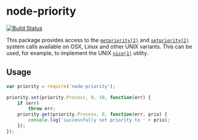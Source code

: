 # node-priority

[![Build Status](https://travis-ci.org/bpowers/node-priority.svg)](https://travis-ci.org/bpowers/node-priority)

This package provides access to the
[`getpriority(2)`](http://man7.org/linux/man-pages/man2/getpriority.2.html)
and
[`setpriority(2)`](http://man7.org/linux/man-pages/man2/setpriority.2.html)
system calls available on OSX, Linux and other UNIX variants.  This
can be used, for example, to implement the UNIX
[`nice(1)`](http://man7.org/linux/man-pages/man1/nice.1.html) utility.

## Usage

```javascript
var priority = require('node-priority');

priority.set(priority.Process, 0, 10, function(err) {
    if (err)
        throw err;
    priority.get(priority.Process, 0, function(err, prio) {
        console.log('successfully set priority to ' + prio);
    });
});
```
